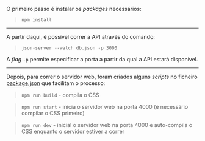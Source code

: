 O primeiro passo é instalar os *packages* necessários:

> `npm install`

---

A partir daqui, é possível correr a API através do comando:

> `json-server --watch db.json -p 3000`

A *flag* `-p` permite especificar a porta a partir da qual a API estará disponível.

---

Depois, para correr o servidor web, foram criados alguns *scripts* no ficheiro [package.json](package.json) que facilitam o processo:

> `npm run build` - compila o CSS

> `npm run start` - inicia o servidor web na porta 4000 (é necessário compilar o CSS primeiro)

> `npm run dev` - inicial o servidor web na porta 4000 e auto-compila o CSS enquanto o servidor estiver a correr